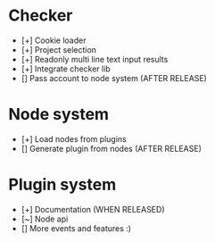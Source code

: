# Checker
 - [+] Cookie loader
 - [+] Project selection
 - [+] Readonly multi line text input results
 - [+] Integrate checker lib
 - [] Pass account to node system (AFTER RELEASE)

# Node system
 - [+] Load nodes from plugins
 - [] Generate plugin from nodes (AFTER RELEASE)

# Plugin system
 - [+] Documentation (WHEN RELEASED)
 - [~] Node api
 - [] More events and features :)